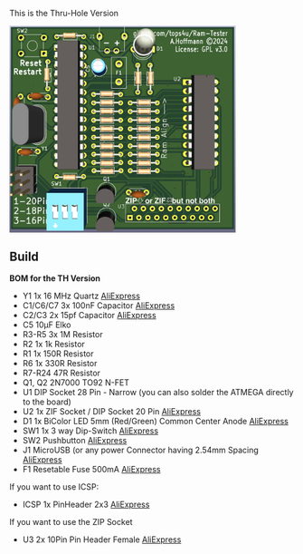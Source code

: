 This is the Thru-Hole Version

<img src="https://raw.githubusercontent.com/tops4u/Ram-Tester/refs/heads/main/Schematic/TH/TH_PCB_Render.jpg" width="400px" align="center"/>

## Build

**BOM for the TH Version**
- Y1 1x 16 MHz Quartz [AliExpress](https://aliexpress.com/item/1005006119798769.html)
- C1/C6/C7 3x 100nF Capacitor [AliExpress](https://aliexpress.com/item/32973259342.html)
- C2/C3 2x 15pf Capacitor [AliExpress](https://aliexpress.com/item/32973259342.html)
- C5 10µF Elko 
- R3-R5 3x 1M Resistor 
- R2 1x 1k Resistor
- R1 1x 150R Resistor
- R6 1x 330R Resistor
- R7-R24 47R Resistor
- Q1, Q2 2N7000 TO92 N-FET
- U1 DIP Socket 28 Pin - Narrow (you can also solder the ATMEGA directly to the board)
- U2 1x ZIF Socket / DIP Socket 20 Pin [AliExpress](https://aliexpress.com/item/1005007205054381.html)
- D1 1x BiColor LED 5mm (Red/Green) Common Center Anode [AliExpress](https://aliexpress.com/item/1005002513493094.html)
- SW1 1x 3 way Dip-Switch [AliExpress](https://aliexpress.com/item/4001205849246.html)
- SW2 Pushbutton [AliExpress](https://aliexpress.com/item/32912263133.html)
- J1 MicroUSB (or any power Connector having 2.54mm Spacing [AliExpress](https://aliexpress.com/item/1005001515820458.html)
- F1 Resetable Fuse 500mA [AliExpress](https://aliexpress.com/item/1005001476833827.html)
  
If you want to use ICSP:
- ICSP 1x PinHeader 2x3 [AliExpress](https://aliexpress.com/item/4000303366348.html)
  
If you want to use the ZIP Socket
- U3 2x 10Pin Pin Header Female [AliExpress](https://aliexpress.com/item/32717301965.html)
